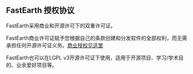 
## FastEarth 授权协议

FastEarth采用商业和开源许可下的双重许可证。

FastEarth商业许可证赋予您根据自己的条款创建和分发软件的全部权利，而无需承担任何开源许可证义务。[商业授权见这里](https://slan.work/felicense.html)

FastEarth也可以在LGPL v3开源许可证下使用，适用于开源项目、学习/学术目的、业余爱好项目等。

